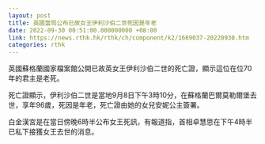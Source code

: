 ```yaml
---
layout: post
title: 英國當局公布已故女王伊利沙伯二世死因是年老
date: 2022-09-30 00:51:00.000000000 +08:00
link: https://news.rthk.hk/rthk/ch/component/k2/1669037-20220930.htm
categories: rthk
---
```


英國蘇格蘭國家檔案館公開已故英女王伊利沙伯二世的死亡證，顯示這位在位70年的君主是老死。

死亡證顯示，伊利沙伯二世是當地9月8日下午3時10分，在蘇格蘭巴爾莫勒爾堡去世，享年96歲，死因是年老，死亡證由她的女兒安妮公主簽署。

白金漢宮是在當日傍晚6時半公布女王死訊，有報道指，首相卓慧思在下午4時半已私下接獲女王去世的消息。
